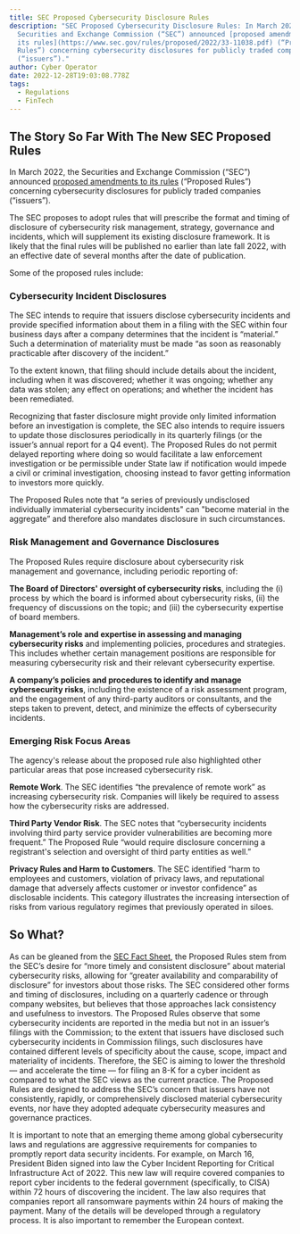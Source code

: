 ```yaml
---
title: SEC Proposed Cybersecurity Disclosure Rules
description: "SEC Proposed Cybersecurity Disclosure Rules: In March 2022, the
  Securities and Exchange Commission (“SEC”) announced [proposed amendments to
  its rules](https://www.sec.gov/rules/proposed/2022/33-11038.pdf) (“Proposed
  Rules”) concerning cybersecurity disclosures for publicly traded companies
  (“issuers”)."
author: Cyber Operator
date: 2022-12-28T19:03:08.778Z
tags:
  - Regulations
  - FinTech
---
```

## The Story So Far With The New SEC Proposed Rules

In March 2022, the Securities and Exchange Commission (“SEC”) announced [proposed amendments to its rules](https://www.sec.gov/rules/proposed/2022/33-11038.pdf) (“Proposed Rules”) concerning cybersecurity disclosures for publicly traded companies (“issuers”). 

The SEC proposes to adopt rules that will prescribe the format and timing of disclosure of cybersecurity risk management, strategy, governance and incidents, which will supplement its existing disclosure framework. It is likely that the final rules will be published no earlier than late fall 2022, with an effective date of several months after the date of publication. 

Some of the proposed rules include:

### Cybersecurity Incident Disclosures

The SEC intends to require that issuers disclose cybersecurity incidents and provide specified information about them in a filing with the SEC within four business days after a company determines that the incident is “material.” Such a determination of materiality must be made “as soon as reasonably practicable after discovery of the incident.”

To the extent known, that filing should include details about the incident, including when it was discovered; whether it was ongoing; whether any data was stolen; any effect on operations; and whether the incident has been remediated.

Recognizing that faster disclosure might provide only limited information before an investigation is complete, the SEC also intends to require issuers to update those disclosures periodically in its quarterly filings (or the issuer’s annual report for a Q4 event). The Proposed Rules do not permit delayed reporting where doing so would facilitate a law enforcement investigation or be permissible under State law if notification would impede a civil or criminal investigation, choosing instead to favor getting information to investors more quickly.

The Proposed Rules note that “a series of previously undisclosed individually immaterial cybersecurity incidents" can "become material in the aggregate” and therefore also mandates disclosure in such circumstances.

### Risk Management and Governance Disclosures

The Proposed Rules require disclosure about cybersecurity risk management and governance, including periodic reporting of:

**The Board of Directors' oversight of cybersecurity risks**, including the (i) process by which the board is informed about cybersecurity risks, (ii) the frequency of discussions on the topic; and (iii) the cybersecurity expertise of board members.

**Management’s role and expertise in assessing and managing cybersecurity risks** and implementing policies, procedures and strategies. This includes whether certain management positions are responsible for measuring cybersecurity risk and their relevant cybersecurity expertise.

**A company’s policies and procedures to identify and manage cybersecurity risks**, including the existence of a risk assessment program, and the engagement of any third-party auditors or consultants, and the steps taken to prevent, detect, and minimize the effects of cybersecurity incidents.

### Emerging Risk Focus Areas

The agency's release about the proposed rule also highlighted other particular areas that pose increased cybersecurity risk.

**Remote Work**. The SEC identifies “the prevalence of remote work” as increasing cybersecurity risk. Companies will likely be required to assess how the cybersecurity risks are addressed.

**Third Party Vendor Risk**. The SEC notes that “cybersecurity incidents involving third party service provider vulnerabilities are becoming more frequent.” The Proposed Rule “would require disclosure concerning a registrant's selection and oversight of third party entities as well.”

**Privacy Rules and Harm to Customers**. The SEC identified “harm to employees and customers, violation of privacy laws, and reputational damage that adversely affects customer or investor confidence” as disclosable incidents. This category illustrates the increasing intersection of risks from various regulatory regimes that previously operated in siloes.

## So What?

As can be gleaned from the [SEC Fact Sheet](https://www.sec.gov/files/33-11038-fact-sheet.pdf), the Proposed Rules stem from the SEC’s desire for “more timely and consistent disclosure” about material cybersecurity risks, allowing for “greater availability and comparability of disclosure” for investors about those risks. The SEC considered other forms and timing of disclosures, including on a quarterly cadence or through company websites, but believes that those approaches lack consistency and usefulness to investors. The Proposed Rules observe that some cybersecurity incidents are reported in the media but not in an issuer’s filings with the Commission; to the extent that issuers have disclosed such cybersecurity incidents in Commission filings, such disclosures have contained different levels of specificity about the cause, scope, impact and materiality of incidents. Therefore, the SEC is aiming to lower the threshold — and accelerate the time — for filing an 8-K for a cyber incident as compared to what the SEC views as the current practice. The Proposed Rules are designed to address the SEC’s concern that issuers have not consistently, rapidly, or comprehensively disclosed material cybersecurity events, nor have they adopted adequate cybersecurity measures and governance practices. 

It is important to note that an emerging theme among global cybersecurity laws and regulations are aggressive requirements for companies to promptly report data security incidents. For example, on March 16, President Biden signed into law the Cyber Incident Reporting for Critical Infrastructure Act of 2022. This new law will require covered companies to report cyber incidents to the federal government (specifically, to CISA) within 72 hours of discovering the incident. The law also requires that companies report all ransomware payments within 24 hours of making the payment. Many of the details will be developed through a regulatory process. It is also important to remember the European context.